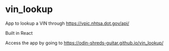 # vin_lookup
App to lookup a VIN through https://vpic.nhtsa.dot.gov/api/

Built in React

Access the app by going to https://odin-shreds-guitar.github.io/vin_lookup/
